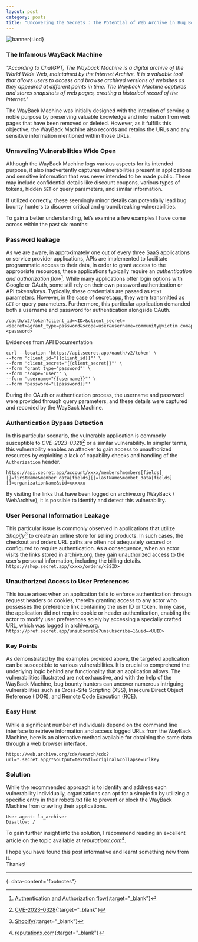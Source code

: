 ```yaml
---
layout: post
category: posts
title: "Uncovering the Secrets : The Potential of Web Archive in Bug Bounty Programs"
---
```


![banner](https://miro.medium.com/v2/resize:fit:1100/format:webp/1*7tGxwHgIUzHlLJqIgWXAJA.png){:.iod}

### The Infamous WayBack Machine
*"According to ChatGPT, The Wayback Machine is a digital archive of the World Wide Web, maintained by the Internet Archive. It is a valuable tool that allows users to access and browse archived versions of websites as they appeared at different points in time. The Wayback Machine captures and stores snapshots of web pages, creating a historical record of the internet."*

The WayBack Machine was initially designed with the intention of serving a noble purpose by preserving valuable knowledge and information from web pages that have been removed or deleted. However, as it fulfills this objective, the WayBack Machine also records and retains the URLs and any sensitive information mentioned within those URLs.

### Unraveling Vulnerabilities Wide Open
Although the WayBack Machine logs various aspects for its intended purpose, it also inadvertently captures vulnerabilities present in applications and sensitive information that was never intended to be made public. These may include confidential details like discount coupons, various types of tokens, hidden `GET` or query parameters, and similar information.

If utilized correctly, these seemingly minor details can potentially lead bug bounty hunters to discover critical and groundbreaking vulnerabilities.

To gain a better understanding, let’s examine a few examples I have come across within the past six months:

### Password leakage
As we are aware, in approximately one out of every three SaaS applications or service provider applications, APIs are implemented to facilitate programmatic access to their data, In order to grant access to the appropriate resources, these applications typically require an *authentication and authorization flow*[^1]. While many applications offer login options with Google or OAuth, some still rely on their own password authentication or API tokens/keys. Typically, these credentials are passed as `POST` parameters. However, in the case of secret.app, they were transmitted as `GET` or query parameters. Furthermore, this particular application demanded both a username and password for authentication alongside OAuth. 

```
/oauth/v2/token?client_id=<ID>&client_secret=<secret>&grant_type=password&scope=user&username=community@victim.com&password=<password>
```

Evidences from API Documentation

```
curl --location 'https://api.secret.app/oauth/v2/token' \
--form 'client_id="{{client_id}}"' \
--form 'client_secret="{{client_secret}}"' \
--form 'grant_type="password"' \
--form 'scope="user"' \
--form 'username="{{username}}"' \
--form 'password="{{password}}"'
```

During the OAuth or authentication process, the username and password were provided through query parameters, and these details were captured and recorded by the WayBack Machine.

### Authentication Bypass Detection
In this particular scenario, the vulnerable application is commonly susceptible to *CVE-2023–0328*[^2] or a similar vulnerability. In simpler terms, this vulnerability enables an attacker to gain access to unauthorized resources by exploiting a lack of capability checks and handling of the `Authorization` header. 

```
https://api.secret.app/account/xxxx/members?members[fields][]=firstName&member_data[fields][]=lastName&membet_data[fields][]=organizationName&sid=xxxxxx
```

By visiting the links that have been logged on archive.org (WayBack / WebArchive), it is possible to identify and detect this vulnerability.

### User Personal Information Leakage
This particular issue is commonly observed in applications that utilize *Shopify*[^3] to create an online store for selling products. In such cases, the checkout and orders URL paths are often not adequately secured or configured to require authentication. As a consequence, when an actor visits the links stored in archive.org, they gain unauthorized access to the user’s personal information, including the billing details. `https://shop.secret.app/xxxxx/orders/<SSID>`

### Unauthorized Access to User Preferences
This issue arises when an application fails to enforce authentication through request headers or cookies, thereby granting access to any actor who possesses the preference link containing the user ID or token. In my case, the application did not require cookie or header authentication, enabling the actor to modify user preferences solely by accessing a specially crafted URL, which was logged in archive.org. `https://pref.secret.app/unsubscribe?unsubscribe=1&uid=<UUID>`

### Key Points
As demonstrated by the examples provided above, the targeted application can be susceptible to various vulnerabilities. It is crucial to comprehend the underlying logic behind any functionality that an application allows. The vulnerabilities illustrated are not exhaustive, and with the help of the WayBack Machine, bug bounty hunters can uncover numerous intriguing vulnerabilities such as Cross-Site Scripting (XSS), Insecure Direct Object Reference (IDOR), and Remote Code Execution (RCE).

### Easy Hunt
While a significant number of individuals depend on the command line interface to retrieve information and access logged URLs from the WayBack Machine, here is an alternative method available for obtaining the same data through a web browser interface.

```
https://web.archive.org/cdx/search/cdx?url=*.secret.app/*&output=text&fl=original&collapse=urlkey
```

### Solution
While the recommended approach is to identify and address each vulnerability individually, organizations can opt for a simple fix by utilizing a specific entry in their robots.txt file to prevent or block the WayBack Machine from crawling their applications.

```
User-agent: la_archiver
Disallow: /
```

To gain further insight into the solution, I recommend reading an excellent article on the topic available at *reputationx.com*[^4].

I hope you have found this post informative and learnt something new from it.<br/>
Thanks!


---
{: data-content="footnotes"}

[^1]: [Authentication and Authorization flow](https://www.rfc-editor.org/rfc/rfc6749){:target="_blank"}
[^2]: [CVE-2023–0328](https://www.cve.org/CVERecord?id=CVE-2023-0328){:target="_blank"}
[^3]: [Shopify](https://www.shopify.com/){:target="_blank"}
[^4]: [reputationx.com](https://blog.reputationx.com/block-wayback-machine){:target="_blank"}